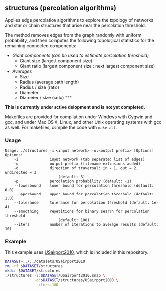 structures (percolation algorithms)
-----------------------------------

Applies edge percolation algorithms to explore the topology of networks
and star or chain structures that arise near the percolation threshold.

The method removes edges from the graph randomly with uniform probability,
and then computes the following topological statistics for the remaining
connected components:

  * *Giant components (can be used to estimate percolation threshold)*
    * Giant size (largest component size)
    * Giant ratio (largest component size : next largest component size)
  * *Averages*
    * Size
    * Radius (average path length)
    * Radius / size (ratio)
    * Diameter
    * Diameter / size (ratio) ***

**This is currently under active delopment and is not yet completed.**

Makefiles are provided for compilation under Windows with Cygwin and gcc,
and under Mac OS X, Linux, and other Unix operating systems with gcc as
well. For makefiles, compile the code with `make all`.

### Usage ###

```
Usage: ./structures -i:<input network> -o:<output prefix> [Options]
Options:
    -i              input network (tab separated list of edges)
    -o              output prefix (filename extensions added)
    -d              direction of traversal: in = 1, out = 2, undirected = 3
                        (default: 3)
    -p              percolation probability (default: -1)
    --lowerbound    lower bound for percolation threshold (default: 0.0)
    --upperbound    upper bound for percolation threshold (default: 1.0)
    --tolerance     tolerance for percolation threshold (default: 1e-4)
    --smoothing     repetitions for binary search for percolation threshold 
                        (default: 100)
    --iters         number of iterations to average results (default: 10)
```

### Example ###

This example uses [USairport2010](/contrib/yins-enas/datasets/USairport2010),
which is included in this repository. 

```bash
DATASET=../../datasets/USairport2010
rm -rf $DATASET/structures
mkdir $DATASET/structures
./structures -i:$DATASET/USairport2010.snap \
             -o:$DATASET/structures/USairport2010 \
             --iters:100
```